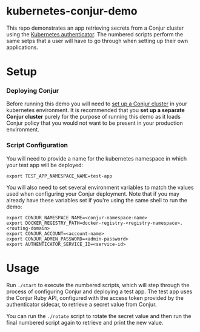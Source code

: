 # kubernetes-conjur-demo

This repo demonstrates an app retrieving secrets from a Conjur cluster using the
[Kubernetes authenticator](https://github.com/conjurinc/authn-k8s). The numbered
scripts perform the same setps that a user will have to go through when setting
up their own applications.

# Setup

### Deploying Conjur

Before running this demo you will need to [set up a Conjur cluster](https://github.com/conjurinc/kubernetes-conjur-deploy)
in your kubernetes environment. It is recommended that you **set up a separate
Conjur cluster** purely for the purpose of running this demo as it loads Conjur
policy that you would not want to be present in your production environment.

### Script Configuration

You will need to provide a name for the kubernetes namespace in which your test app
will be deployed:

```
export TEST_APP_NAMESPACE_NAME=test-app
```

You will also need to set several environment variables to match the values used
when configuring your Conjur deployment. Note that if you may already have these 
variables set if you're using the same shell to run the demo:

```
export CONJUR_NAMESPACE_NAME=<conjur-namespace-name>
export DOCKER_REGISTRY_PATH=docker-registry-<registry-namespace>.<routing-domain>
export CONJUR_ACCOUNT=<account-name>
export CONJUR_ADMIN_PASSWORD=<admin-password>
export AUTHENTICATOR_SERVICE_ID=<service-id>
```

# Usage

Run `./start` to execute the numbered scripts, which will step through the
process of configuring Conjur and deploying a test app. The test app uses the
Conjur Ruby API, configured with the access token provided by the authenticator
sidecar, to retrieve a secret value from Conjur.

You can run the `./rotate` script to rotate the secret value and then run the
final numbered script again to retrieve and print the new value.